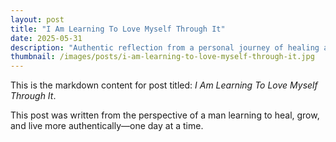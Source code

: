 ```yaml
---
layout: post
title: "I Am Learning To Love Myself Through It"
date: 2025-05-31
description: "Authentic reflection from a personal journey of healing and growth."
thumbnail: /images/posts/i-am-learning-to-love-myself-through-it.jpg
---
```


This is the markdown content for post titled: *I Am Learning To Love Myself Through It*.

This post was written from the perspective of a man learning to heal, grow, and live more authentically—one day at a time.
